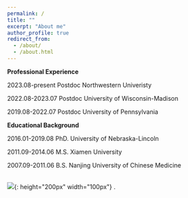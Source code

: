 ```yaml
---
permalink: /
title: ""
excerpt: "About me"
author_profile: true
redirect_from: 
  - /about/
  - /about.html
---
```


<span style='color: $twitter-color;'>**Professional Experience**</span>

2023.08-present    Postdoc Northwestern Univeristy

2022.08-2023.07    Postdoc University of Wisconsin-Madison

2019.08-2022.07    Postdoc University of Pennsylvania

<span style='color: $twitter-color;'>**Educational Background**</span>

2016.01-2019.08    PhD. University of Nebraska-Lincoln

2011.09-2014.06    M.S. Xiamen University 

2007.09-2011.06    B.S. Nanjing University of Chinese Medicine

<br/>![]({{site.baseurl}}/images/Li_air_Batteries_cover_page.png){: height="200px" width="100px"} . 
